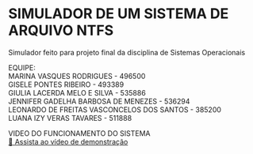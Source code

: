 # SIMULADOR DE UM SISTEMA DE ARQUIVO NTFS  
Simulador feito para projeto final da disciplina de Sistemas Operacionais  

EQUIPE:  
MARINA VASQUES RODRIGUES - 496500  
GISELE PONTES RIBEIRO - 493389  
GIULIA LACERDA MELO E SILVA - 535886  
JENNIFER GADELHA BARBOSA DE MENEZES - 536294  
LEONARDO DE FREITAS VASCONCELOS DOS SANTOS - 385200  
LUANA IZY VERAS TAVARES - 511888  

VIDEO DO FUNCIONAMENTO DO SISTEMA  
[🎥 Assista ao vídeo de demonstração](https://youtu.be/uk2pqZeHQaQ)  


   
